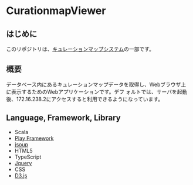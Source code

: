 # CurationmapViewer
## はじめに
このリポジトリは、[キュレーションマップシステム](https://github.com/JotaroAbe/CurationmapGenerator)の一部です。
## 概要
データベース内にあるキュレーションマップデータを取得し、Webブラウザ上に表示するためのWebアプリケーションです。デフ
ォルトでは、サーバを起動後、172.16.238.2にアクセスすると利用できるようになっています。
## Language, Framework, Library
- Scala
- [Play Framework](https://www.playframework.com/)
- [jsoup](https://jsoup.org/)
- HTML5
- TypeScript
- [Jquery](https://jquery.com/)
- CSS
- [D3.js](https://d3js.org/)